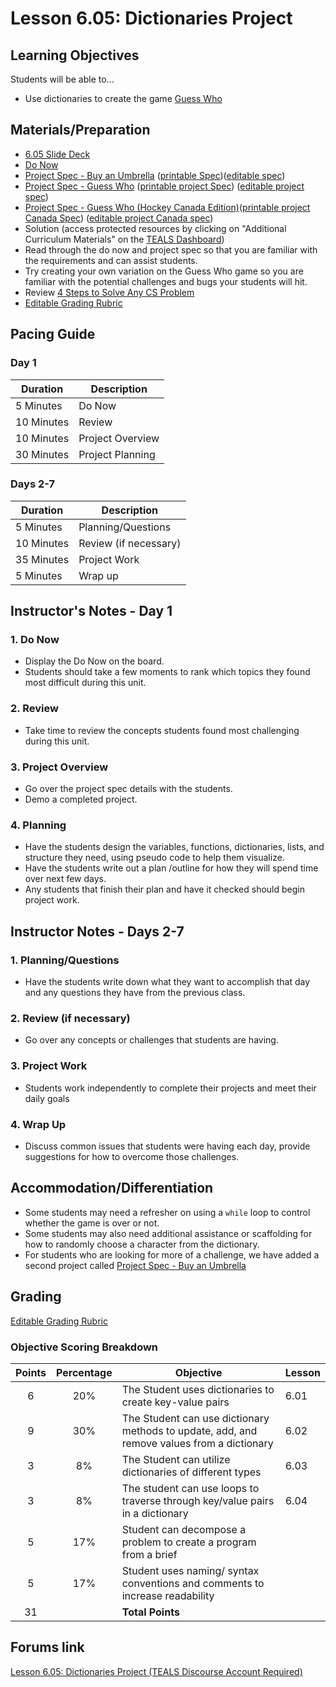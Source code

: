 # Lesson 6.05: Dictionaries Project

## Learning Objectives

Students will be able to...

* Use dictionaries to create the game [Guess Who][]

## Materials/Preparation

* [6.05 Slide Deck](https://github.com/TEALSK12/2nd-semester-introduction-to-computer-science/raw/master/units/3_unit/slidedecks/Intro%20Python%206.05%20TEALS.pptx)
* [Do Now][]
* [Project Spec - Buy an Umbrella][] ([printable Spec][])([editable spec][])
* [Project Spec - Guess Who][] ([printable project Spec][]) ([editable project spec][])
* [Project Spec - Guess Who (Hockey Canada Edition)][]([printable project Canada Spec][]) ([editable project Canada spec][])
* Solution (access protected resources by clicking on "Additional Curriculum Materials" on the [TEALS Dashboard][])
* Read through the do now and project spec so that you are familiar with the requirements and can assist students.
* Try creating your own variation on the Guess Who game so you are familiar with the potential challenges and bugs your students will hit.
* Review [4 Steps to Solve Any CS Problem][]
* [Editable Grading Rubric](https://github.com/TEALSK12/2nd-semester-introduction-to-computer-science/raw/master/units/6_unit/05_lesson/rubric.docx)

## Pacing Guide

### Day 1

| **Duration**   | **Description** |
| ---------- | ----------- |
| 5 Minutes  | Do Now      |
| 10 Minutes | Review      |
| 10 Minutes | Project Overview        |
| 30 Minutes | Project Planning     |

### Days 2-7

|**Duration**|**Description**|
|--|--|
| 5 Minutes  | Planning/Questions      |
| 10 Minutes | Review (if necessary)      |
| 35 Minutes | Project Work        |
| 5 Minutes | Wrap up     |

## Instructor's Notes - Day 1

### 1. Do Now

* Display the Do Now on the board.
* Students should take a few moments to rank which topics they found most difficult during this unit.

### 2. Review

* Take time to review the concepts students found most challenging during this unit.

### 3. Project Overview

* Go over the project spec details with the students.
* Demo a completed project.

### 4. Planning

* Have the students design the variables, functions, dictionaries, lists, and structure they need, using pseudo code to help them visualize.
* Have the students write out a plan /outline for how they will spend time over next few days.
* Any students that finish their plan and have it checked should begin project work.

## Instructor Notes - Days 2-7

### 1. Planning/Questions

* Have the students write down what they want to accomplish that day and any questions they have from the previous class.

### 2. Review (if necessary)

* Go over any concepts or challenges that students are having.

### 3. Project Work

* Students work independently to complete their projects and meet their daily goals

### 4. **Wrap Up**

* Discuss common issues that students were having each day, provide suggestions for how to overcome those challenges.

## Accommodation/Differentiation

* Some students may need a refresher on using a `while` loop to control whether the game is over or not.
* Some students may also need additional assistance or scaffolding for how to randomly choose a character from the dictionary.
* For students who are looking for more of a challenge, we have added a second project called [Project Spec - Buy an Umbrella]

## Grading

[Editable Grading Rubric](https://github.com/TEALSK12/2nd-semester-introduction-to-computer-science/raw/master/units/6_unit/05_lesson/rubric.docx)

### Objective Scoring Breakdown

| Points | Percentage| Objective | Lesson |
| :---: | :---: | --- | --- |
|6 |20% | The Student uses dictionaries to create key-value pairs| 6.01|
|9 |30% | The Student can use dictionary methods to update, add, and remove values from a dictionary |6.02 |
|3 | 8%| The Student can utilize dictionaries of different types |6.03 |
|3 | 8%| The student can use loops to traverse through key/value pairs in a dictionary|6.04 |
|5 | 17%| Student can decompose a problem to create a program from a brief ||
|5 | 17%| Student uses naming/ syntax conventions and comments to increase readability| |
|31| | **Total Points** | |

## Forums link

[Lesson 6.05: Dictionaries Project (TEALS Discourse Account Required)](https://forums.tealsk12.org/c/2nd-semester-unit-6-dictionaries/lesson-6-05-guess-who)

[Do Now]: do_now.md
[Project Spec - Guess Who]: project.md
[Project Spec - Guess Who (Hockey Canada Edition)]: project_canada.md
[Project Spec - Buy an Umbrella]: projectb.md
[TEALS Dashboard]:http:/www.tealsk12.org/dashboard

[Guess Who]:https://en.wikipedia.org/wiki/Guess_Who%3F
[4 Steps to Solve Any CS Problem]:https://github.com/TEALS-IntroCS/2nd-semester-introduction-to-computer-science-principles/raw/master/units/4%20Steps%20to%20Solve%20Any%20CS%20Problem.pdf
[printable project Spec]: https://github.com/TEALSK12/2nd-semester-introduction-to-computer-science/raw/master/units/6_unit/05_lesson/project.pdf
[editable project spec]: https://github.com/TEALSK12/2nd-semester-introduction-to-computer-science/raw/master/units/6_unit/05_lesson/project.docx
[printable Spec]: https://github.com/TEALSK12/2nd-semester-introduction-to-computer-science/raw/master/units/6_unit/05_lesson/projectb.pdf
[editable spec]: https://github.com/TEALSK12/2nd-semester-introduction-to-computer-science/raw/master/units/6_unit/05_lesson/projectb.docx
[printable project Canada Spec]: https://github.com/TEALSK12/2nd-semester-introduction-to-computer-science/raw/master/units/6_unit/05_lesson/project_canada.pdf
[editable project Canada spec]: https://github.com/TEALSK12/2nd-semester-introduction-to-computer-science/raw/master/units/6_unit/05_lesson/project_canada.docx